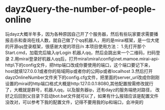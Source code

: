 # dayzQuery-the-number-of-people-online
玩dayz大概半年多，因为各种原因自己开了个服务器，然后有些玩家要求需要播报击杀和查询在线人数，就自己做了个qq机器人，用的是mirai框架，是一位大佬的开源qq登录框架，很感谢大佬的项目/n
本项目使用方法：
1.先打开那个Start.cmd，加载完后输入qrLogin 机器人qq，然后会跳出来一个二维码，扫码登录
2.用mirai登录好机器人qq后，打开mirai\mirai\config\net.mamoe.mirai-api-http\下的config文件，把http端口改成你要使用的端口，这个端口要记下来，host就填127.0.0.1或者你的局域网ip或者你的公网ip或者localhost
3.然后打开dayzOnlineNumber文件夹下的config.cfg文件，把里面的server_url改成你刚刚设置的mirai的http端口格式大概是http:127.0.0.1:8080,其他配置按需修改就行了，大概就是群号，机器人qq，以及服务器ip，还有dayz的服务端绝对路径，
  改好之后回到父目录下启动bot.bat文件就可以了，如果有什么报错应该是配置文件没改对，可以参考下我的配置文件，记得不要用我的ip和端口，会冲突的
